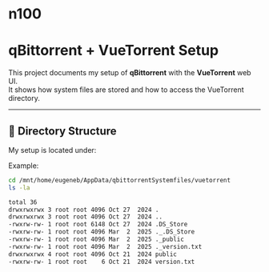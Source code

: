 # n100

# qBittorrent + VueTorrent Setup

This project documents my setup of **qBittorrent** with the **VueTorrent** web UI.  
It shows how system files are stored and how to access the VueTorrent directory.

---

## 📂 Directory Structure

My setup is located under:


Example:

```bash
cd /mnt/home/eugeneb/AppData/qbittorrentSystemfiles/vuetorrent
ls -la

total 36
drwxrwxrwx 3 root root 4096 Oct 27  2024 .
drwxrwxrwx 3 root root 4096 Oct 27  2024 ..
-rwxrw-rw- 1 root root 6148 Oct 27  2024 .DS_Store
-rwxrw-rw- 1 root root 4096 Mar  2  2025 ._.DS_Store
-rwxrw-rw- 1 root root 4096 Mar  2  2025 ._public
-rwxrw-rw- 1 root root 4096 Mar  2  2025 ._version.txt
drwxrwxrwx 4 root root 4096 Oct 21  2024 public
-rwxrw-rw- 1 root root    6 Oct 21  2024 version.txt

